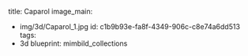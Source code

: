 title: Caparol
image_main:
  - img/3d/Caparol_1.jpg
id: c1b9b93e-fa8f-4349-906c-c8e74a6dd513
tags:
  - 3d
blueprint: mimbild_collections
